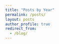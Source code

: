 ```yaml
---
title: "Posts by Year"
permalink: /posts/
layout: posts
author_profile: true
redirect_from: 
  - /blog/
---
```


